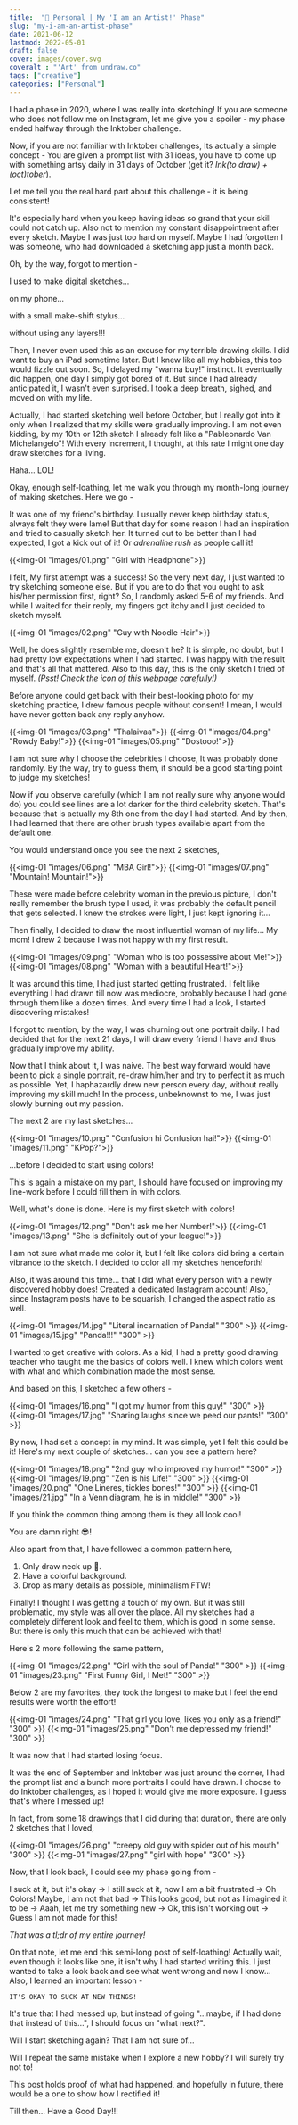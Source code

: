 ```yaml
---
title:  "🎨 Personal | My 'I am an Artist!' Phase"
slug: "my-i-am-an-artist-phase"
date: 2021-06-12
lastmod: 2022-05-01
draft: false
cover: images/cover.svg
coveralt : "'Art' from undraw.co"
tags: ["creative"]
categories: ["Personal"]
---
```


I had a phase in 2020, where I was really into sketching! If you are someone who does not follow me on Instagram, let me give you a spoiler - my phase ended halfway through the Inktober challenge. 

Now, if you are not familiar with Inktober challenges, Its actually a simple concept - You are given a prompt list with 31 ideas, you have to come up with something artsy daily in 31 days of October (get it? *Ink(to draw) + (oct)tober*). 

Let me tell you the real hard part about this challenge - it is being consistent!

It's especially hard when you keep having ideas so grand that your skill could not catch up. Also not to mention my constant disappointment after every sketch. Maybe I was just too hard on myself. Maybe I had forgotten I was someone, who had downloaded a sketching app just a month back.

Oh, by the way, forgot to mention - 

I used to make digital sketches... 

on my phone... 

with a small make-shift stylus...

without using any layers!!!

Then, I never even used this as an excuse for my terrible drawing skills. I did want to buy an iPad sometime later. But I knew like all my hobbies, this too would fizzle out soon. So, I delayed my "wanna buy!" instinct. It eventually did happen, one day I simply got bored of it. But since I had already anticipated it, I wasn't even surprised. I took a deep breath, sighed, and moved on with my life.

Actually, I had started sketching well before October, but I really got into it only when I realized that my skills were gradually improving. I am not even kidding, by my 10th or 12th sketch I already felt like a "Pableonardo Van Michelangelo"! With every increment, I thought, at this rate I might one day draw sketches for a living. 

Haha... LOL!

Okay, enough self-loathing, let me walk you through my month-long journey of making sketches. Here we go -

It was one of my friend's birthday. I usually never keep birthday status, always felt they were lame! But that day for some reason I had an inspiration and tried to casually sketch her. It turned out to be better than I had expected, I got a kick out of it! Or *adrenaline rush* as people call it!

{{<img-01 "images/01.png" "Girl with Headphone">}}

I felt, My first attempt was a success! So the very next day, I just wanted to try sketching someone else. But if you are to do that you ought to ask his/her permission first, right? So, I randomly asked 5-6 of my friends. And while I waited for their reply, my fingers got itchy and I just decided to sketch myself.

{{<img-01 "images/02.png" "Guy with Noodle Hair">}}

Well, he does slightly resemble me, doesn't he? It is simple, no doubt, but I had pretty low expectations when I had started. I was happy with the result and that's all that mattered. Also to this day, this is the only sketch I tried of myself. *(Psst! Check the icon of this webpage carefully!)*

Before anyone could get back with their best-looking photo for my sketching practice, I drew famous people without consent! I mean, I would have never gotten back any reply anyhow.

{{<img-01 "images/03.png" "Thalaivaa">}}
{{<img-01 "images/04.png" "Rowdy Baby!">}}
{{<img-01 "images/05.png" "Dostooo!">}}

I am not sure why I choose the celebrities I choose, It was probably done randomly. By the way, try to guess them, it should be a good starting point to judge my sketches! 

Now if you observe carefully (which I am not really sure why anyone would do) you could see lines are a lot darker for the third celebrity sketch. That's because that is actually my 8th one from the day I had started. And by then, I had learned that there are other brush types available apart from the default one. 

You would understand once you see the next 2 sketches,

{{<img-01 "images/06.png" "MBA Girl!">}}
{{<img-01 "images/07.png" "Mountain! Mountain!">}}

These were made before celebrity woman in the previous picture, I don't really remember the brush type I used, it was probably the default pencil that gets selected. I knew the strokes were light, I just kept ignoring it...

Then finally, I decided to draw the most influential woman of my life... My mom! I drew 2 because I was not happy with my first result.

{{<img-01 "images/09.png" "Woman who is too possessive about Me!">}}
{{<img-01 "images/08.png" "Woman with a beautiful Heart!">}}


It was around this time, I had just started getting frustrated. I felt like everything I had drawn till now was mediocre, probably because I had gone through them like a dozen times. And every time I had a look, I started discovering mistakes! 

I forgot to mention, by the way, I was churning out one portrait daily. I had decided that for the next 21 days, I will draw every friend I have and thus gradually improve my ability. 

Now that I think about it, I was naive. The best way forward would have been to pick a single portrait, re-draw him/her and try to perfect it as much as possible. Yet, I haphazardly drew new person every day, without really improving my skill much! In the process, unbeknownst to me, I was just slowly burning out my passion.

The next 2 are my last sketches...

{{<img-01 "images/10.png" "Confusion hi Confusion hai!">}}
{{<img-01 "images/11.png" "KPop?">}}

...before I decided to start using colors!

This is again a mistake on my part, I should have focused on improving my line-work before I could fill them in with colors. 

Well, what's done is done. Here is my first sketch with colors!

{{<img-01 "images/12.png" "Don't ask me her Number!">}}
{{<img-01 "images/13.png" "She is definitely out of your league!">}}

I am not sure what made me color it, but I felt like colors did bring a certain vibrance to the sketch. I decided to color all my sketches henceforth!

Also, it was around this time... that I did what every person with a newly discovered hobby does! Created a dedicated Instagram account! Also, since Instagram posts have to be squarish, I changed the aspect ratio as well.

{{<img-01 "images/14.jpg" "Literal incarnation of Panda!" "300" >}}
{{<img-01 "images/15.jpg" "Panda!!!" "300" >}}

I wanted to get creative with colors. As a kid, I had a pretty good drawing teacher who taught me the basics of colors well. I knew which colors went with what and which combination made the most sense. 

And based on this, I sketched a few others - 

{{<img-01 "images/16.png" "I got my humor from this guy!" "300" >}}
{{<img-01 "images/17.jpg" "Sharing laughs since we peed our pants!" "300" >}}

By now, I had set a concept in my mind. It was simple, yet I felt this could be it! Here's my next couple of sketches... can you see a pattern here?

{{<img-01 "images/18.png" "2nd guy who improved my humor!" "300" >}}
{{<img-01 "images/19.png" "Zen is his Life!" "300" >}}
{{<img-01 "images/20.png" "One Lineres, tickles bones!" "300" >}}
{{<img-01 "images/21.jpg" "In a Venn diagram, he is in middle!" "300" >}}

If you think the common thing among them is they all look cool! 

You are damn right 😎! 

Also apart from that, I have followed a common pattern here,

1. Only draw neck up 🧑.
2. Have a colorful background.
3. Drop as many details as possible, minimalism FTW!

Finally! I thought I was getting a touch of my own. But it was still problematic, my style was all over the place. All my sketches had a completely different look and feel to them, which is good in some sense. But there is only this much that can be achieved with that!

Here's 2 more following the same pattern,

{{<img-01 "images/22.png" "Girl with the soul of Panda!" "300" >}}
{{<img-01 "images/23.png" "First Funny Girl, I Met!" "300" >}}

Below 2 are my favorites, they took the longest to make but I feel the end results were worth the effort!

{{<img-01 "images/24.png" "That girl you love, likes you only as a friend!" "300" >}}
{{<img-01 "images/25.png" "Don't me depressed my friend!" "300" >}}

It was now that I had started losing focus. 

It was the end of September and Inktober was just around the corner, I had the prompt list and a bunch more portraits I could have drawn. I choose to do Inktober challenges, as I hoped it would give me more exposure. I guess that's where I messed up!

In fact, from some 18 drawings that I did during that duration, there are only 2 sketches that I loved,

{{<img-01 "images/26.png" "creepy old guy with spider out of his mouth" "300" >}}
{{<img-01 "images/27.png" "girl with hope" "300" >}}

Now, that I look back, I could see my phase going from - 

I suck at it, but it's okay -> I still suck at it, now I am a bit frustrated -> Oh Colors! Maybe, I am not that bad -> This looks good, but not as I imagined it to be -> Aaah, let me try something new -> Ok, this isn't working out -> Guess I am not made for this!

*That was a tl;dr of my entire journey!*

On that note, let me end this semi-long post of self-loathing! Actually wait, even though it looks like one, it isn't why I had started writing this. I just wanted to take a look back and see what went wrong and now I know... Also, I learned an important lesson -

`IT'S OKAY TO SUCK AT NEW THINGS!`

It's true that I had messed up, but instead of going "...maybe, if I had done that instead of this...", I should focus on "what next?". 

Will I start sketching again? That I am not sure of...

Will I repeat the same mistake when I explore a new hobby? I will surely try not to!

This post holds proof of what had happened, and hopefully in future, there would be a one to show how I rectified it!

Till then... Have a Good Day!!!